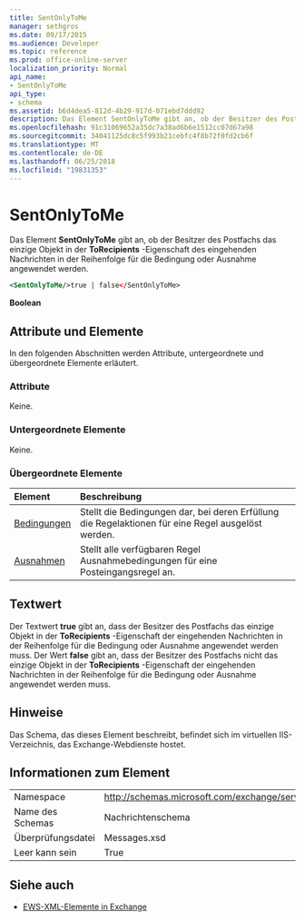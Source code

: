```yaml
---
title: SentOnlyToMe
manager: sethgros
ms.date: 09/17/2015
ms.audience: Developer
ms.topic: reference
ms.prod: office-online-server
localization_priority: Normal
api_name:
- SentOnlyToMe
api_type:
- schema
ms.assetid: b6d4dea5-812d-4b29-917d-071ebd7ddd92
description: Das Element SentOnlyToMe gibt an, ob der Besitzer des Postfachs das einzige Objekt in der ToRecipients-Eigenschaft des eingehenden Nachrichten in der Reihenfolge für die Bedingung oder Ausnahme angewendet werden.
ms.openlocfilehash: 91c31069652a35dc7a38ad6b6e1512cc07d67a98
ms.sourcegitcommit: 34041125dc8c5f993b21cebfc4f8b72f0fd2cb6f
ms.translationtype: MT
ms.contentlocale: de-DE
ms.lasthandoff: 06/25/2018
ms.locfileid: "19831353"
---
```

# <a name="sentonlytome"></a>SentOnlyToMe

Das Element **SentOnlyToMe** gibt an, ob der Besitzer des Postfachs das einzige Objekt in der **ToRecipients** -Eigenschaft des eingehenden Nachrichten in der Reihenfolge für die Bedingung oder Ausnahme angewendet werden. 
  
```XML
<SentOnlyToMe/>true | false</SentOnlyToMe>
```

 **Boolean**
## <a name="attributes-and-elements"></a>Attribute und Elemente

In den folgenden Abschnitten werden Attribute, untergeordnete und übergeordnete Elemente erläutert.
  
### <a name="attributes"></a>Attribute

Keine.
  
### <a name="child-elements"></a>Untergeordnete Elemente

Keine.
  
### <a name="parent-elements"></a>Übergeordnete Elemente

|**Element**|**Beschreibung**|
|:-----|:-----|
|[Bedingungen](conditions.md) <br/> |Stellt die Bedingungen dar, bei deren Erfüllung die Regelaktionen für eine Regel ausgelöst werden.  <br/> |
|[Ausnahmen](exceptions.md) <br/> |Stellt alle verfügbaren Regel Ausnahmebedingungen für eine Posteingangsregel an.  <br/> |
   
## <a name="text-value"></a>Textwert

Der Textwert **true** gibt an, dass der Besitzer des Postfachs das einzige Objekt in der **ToRecipients** -Eigenschaft der eingehenden Nachrichten in der Reihenfolge für die Bedingung oder Ausnahme angewendet werden muss. Der Wert **false** gibt an, dass der Besitzer des Postfachs nicht das einzige Objekt in der **ToRecipients** -Eigenschaft der eingehenden Nachrichten in der Reihenfolge für die Bedingung oder Ausnahme angewendet werden muss. 
  
## <a name="remarks"></a>Hinweise

Das Schema, das dieses Element beschreibt, befindet sich im virtuellen IIS-Verzeichnis, das Exchange-Webdienste hostet.
  
## <a name="element-information"></a>Informationen zum Element

|||
|:-----|:-----|
|Namespace  <br/> |http://schemas.microsoft.com/exchange/services/2006/messages  <br/> |
|Name des Schemas  <br/> |Nachrichtenschema  <br/> |
|Überprüfungsdatei  <br/> |Messages.xsd  <br/> |
|Leer kann sein  <br/> |True  <br/> |
   
## <a name="see-also"></a>Siehe auch



- [EWS-XML-Elemente in Exchange](ews-xml-elements-in-exchange.md)

